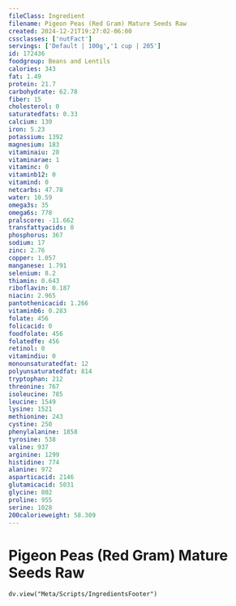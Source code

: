 ```yaml
---
fileClass: Ingredient
filename: Pigeon Peas (Red Gram) Mature Seeds Raw
created: 2024-12-21T19:27:02-06:00
cssclasses: ['nutFact']
servings: ['Default | 100g','1 cup | 205']
id: 172436
foodgroup: Beans and Lentils
calories: 343
fat: 1.49
protein: 21.7
carbohydrate: 62.78
fiber: 15
cholesterol: 0
saturatedfats: 0.33
calcium: 130
iron: 5.23
potassium: 1392
magnesium: 183
vitaminaiu: 28
vitaminarae: 1
vitaminc: 0
vitaminb12: 0
vitamind: 0
netcarbs: 47.78
water: 10.59
omega3s: 35
omega6s: 778
pralscore: -11.662
transfattyacids: 0
phosphorus: 367
sodium: 17
zinc: 2.76
copper: 1.057
manganese: 1.791
selenium: 8.2
thiamin: 0.643
riboflavin: 0.187
niacin: 2.965
pantothenicacid: 1.266
vitaminb6: 0.283
folate: 456
folicacid: 0
foodfolate: 456
folatedfe: 456
retinol: 0
vitamindiu: 0
monounsaturatedfat: 12
polyunsaturatedfat: 814
tryptophan: 212
threonine: 767
isoleucine: 785
leucine: 1549
lysine: 1521
methionine: 243
cystine: 250
phenylalanine: 1858
tyrosine: 538
valine: 937
arginine: 1299
histidine: 774
alanine: 972
asparticacid: 2146
glutamicacid: 5031
glycine: 802
proline: 955
serine: 1028
200calorieweight: 58.309
---
```


# Pigeon Peas (Red Gram) Mature Seeds Raw

```dataviewjs
dv.view("Meta/Scripts/IngredientsFooter")
```